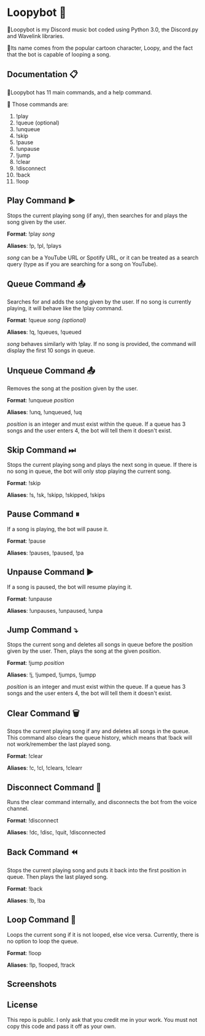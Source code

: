 
# Loopybot 🤖

💠Loopybot is my Discord music bot coded using Python 3.0, the Discord.py and Wavelink libraries. 

💠Its name comes from the popular cartoon character, Loopy, and the fact that the bot is capable of looping a song. 

## Documentation 📋

💠Loopybot has 11 main commands, and a help command.

💠 Those commands are:

1. !play <song>
2. !queue <song> (optional)
3. !unqueue <position>
4. !skip
5. !pause
6. !unpause
7. !jump <position>
8. !clear
9. !disconnect
10. !back
11. !loop




## Play Command ▶️

Stops the current playing song (if any), then searches for and plays the song given by the user.

<b>Format</b>: !play *song*

<b>Aliases</b>: !p, !pl, !plays

*song* can be a YouTube URL or Spotify URL, or it can be treated as a search query (type as if you are searching for a song on YouTube).

## Queue Command 📤

Searches for and adds the song given by the user. If no song is currently playing, it will behave like the !play command. 

<b>Format</b>: !queue *song (optional)*

<b>Aliases</b>: !q, !queues, !queued

*song* behaves similarly with !play. If no song is provided, the command will display the first 10 songs in queue. 

## Unqueue Command 📤

Removes the song at the position given by the user.

<b>Format</b>: !unqueue *position*

<b>Aliases</b>: !unq, !unqueued, !uq

*position* is an integer and must exist within the queue. If a queue has 3 songs and the user enters 4, the bot will tell them it doesn't exist. 

## Skip Command ⏭

Stops the current playing song and plays the next song in queue. If there is no song in queue, the bot will only stop playing the current song. 

<b>Format</b>: !skip

<b>Aliases</b>: !s, !sk, !skipp, !skipped, !skips

## Pause Command ⏸

If a song is playing, the bot will pause it. 

<b>Format</b>: !pause

<b>Aliases</b>: !pauses, !paused, !pa

## Unpause Command ▶️

If a song is paused, the bot will resume playing it.

<b>Format</b>: !unpause

<b>Aliases</b>: !unpauses, !unpaused, !unpa

## Jump Command ⤵️

Stops the current song and deletes all songs in queue before the position given by the user. Then, plays the song at the given position.

<b>Format</b>: !jump *position*

<b>Aliases</b>: !j, !jumped, !jumps, !jumpp

*position* is an integer and must exist within the queue. If a queue has 3 songs and the user enters 4, the bot will tell them it doesn't exist.

## Clear Command 🗑

Stops the current playing song if any and deletes all songs in the queue. This command also clears the queue history, which means that !back will not work/remember the last played song.

<b>Format</b>: !clear

<b>Aliases</b>: !c, !cl, !clears, !clearr

## Disconnect Command 👋

Runs the clear command internally, and disconnects the bot from the voice channel.

<b>Format</b>: !disconnect

<b>Aliases</b>: !dc, !disc, !quit, !disconnected

## Back Command ⏪

Stops the current playing song and puts it back into the first position in queue. Then plays the last played song. 

<b>Format</b>: !back

<b>Aliases</b>: !b, !ba

## Loop Command 🔂

Loops the current song if it is not looped, else vice versa. Currently, there is no option to loop the queue. 

<b>Format</b>: !loop

<b>Aliases</b>: !lp, !looped, !track

## Screenshots

## License

This repo is public. I only ask that you credit me in your work. You must not copy this code and pass it off as your own. 

